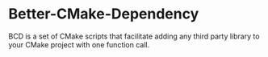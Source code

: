 # Better-CMake-Dependency
BCD is a set of CMake scripts that facilitate adding any third party library to your CMake project with one function call.
